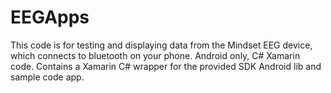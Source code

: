 # EEGApps
 
This code is for testing and displaying data from the Mindset EEG device, which connects to bluetooth on your phone.
Android only, C# Xamarin code. Contains a Xamarin C# wrapper for the provided SDK Android lib and sample code app.
